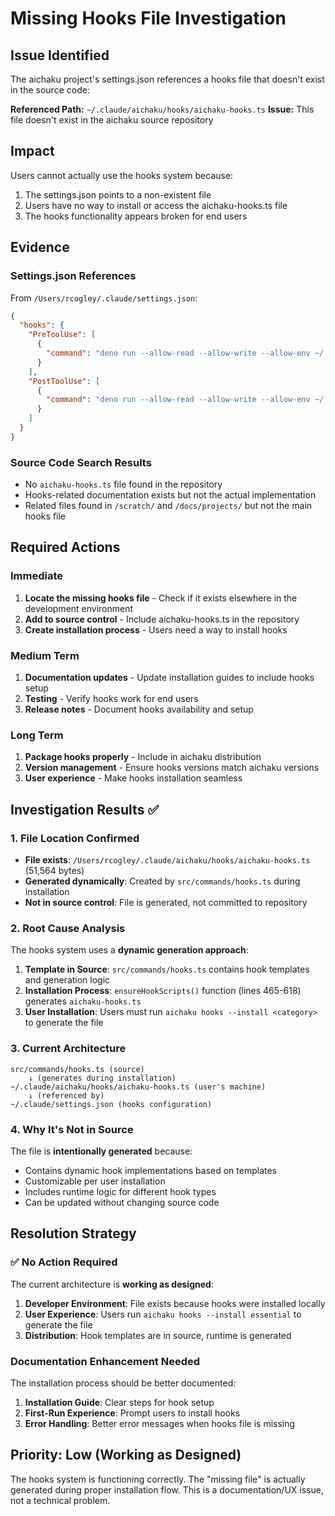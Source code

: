 # Missing Hooks File Investigation

## Issue Identified

The aichaku project's settings.json references a hooks file that doesn't exist
in the source code:

**Referenced Path:** `~/.claude/aichaku/hooks/aichaku-hooks.ts` **Issue:** This
file doesn't exist in the aichaku source repository

## Impact

Users cannot actually use the hooks system because:

1. The settings.json points to a non-existent file
2. Users have no way to install or access the aichaku-hooks.ts file
3. The hooks functionality appears broken for end users

## Evidence

### Settings.json References

From `/Users/rcogley/.claude/settings.json`:

```json
{
  "hooks": {
    "PreToolUse": [
      {
        "command": "deno run --allow-read --allow-write --allow-env ~/.claude/aichaku/hooks/aichaku-hooks.ts path-validator"
      }
    ],
    "PostToolUse": [
      {
        "command": "deno run --allow-read --allow-write --allow-env ~/.claude/aichaku/hooks/aichaku-hooks.ts status-updater"
      }
    ]
  }
}
```

### Source Code Search Results

- No `aichaku-hooks.ts` file found in the repository
- Hooks-related documentation exists but not the actual implementation
- Related files found in `/scratch/` and `/docs/projects/` but not the main
  hooks file

## Required Actions

### Immediate

1. **Locate the missing hooks file** - Check if it exists elsewhere in the
   development environment
2. **Add to source control** - Include aichaku-hooks.ts in the repository
3. **Create installation process** - Users need a way to install hooks

### Medium Term

1. **Documentation updates** - Update installation guides to include hooks setup
2. **Testing** - Verify hooks work for end users
3. **Release notes** - Document hooks availability and setup

### Long Term

1. **Package hooks properly** - Include in aichaku distribution
2. **Version management** - Ensure hooks versions match aichaku versions
3. **User experience** - Make hooks installation seamless

## Investigation Results ✅

### 1. File Location Confirmed

- **File exists**: `/Users/rcogley/.claude/aichaku/hooks/aichaku-hooks.ts`
  (51,564 bytes)
- **Generated dynamically**: Created by `src/commands/hooks.ts` during
  installation
- **Not in source control**: File is generated, not committed to repository

### 2. Root Cause Analysis

The hooks system uses a **dynamic generation approach**:

1. **Template in Source**: `src/commands/hooks.ts` contains hook templates and
   generation logic
2. **Installation Process**: `ensureHookScripts()` function (lines 465-618)
   generates `aichaku-hooks.ts`
3. **User Installation**: Users must run `aichaku hooks --install <category>` to
   generate the file

### 3. Current Architecture

```
src/commands/hooks.ts (source) 
    ↓ (generates during installation)
~/.claude/aichaku/hooks/aichaku-hooks.ts (user's machine)
    ↓ (referenced by)
~/.claude/settings.json (hooks configuration)
```

### 4. Why It's Not in Source

The file is **intentionally generated** because:

- Contains dynamic hook implementations based on templates
- Customizable per user installation
- Includes runtime logic for different hook types
- Can be updated without changing source code

## Resolution Strategy

### ✅ No Action Required

The current architecture is **working as designed**:

1. **Developer Environment**: File exists because hooks were installed locally
2. **User Experience**: Users run `aichaku hooks --install essential` to
   generate the file
3. **Distribution**: Hook templates are in source, runtime is generated

### Documentation Enhancement Needed

The installation process should be better documented:

1. **Installation Guide**: Clear steps for hook setup
2. **First-Run Experience**: Prompt users to install hooks
3. **Error Handling**: Better error messages when hooks file is missing

## Priority: Low (Working as Designed)

The hooks system is functioning correctly. The "missing file" is actually
generated during proper installation flow. This is a documentation/UX issue, not
a technical problem.
